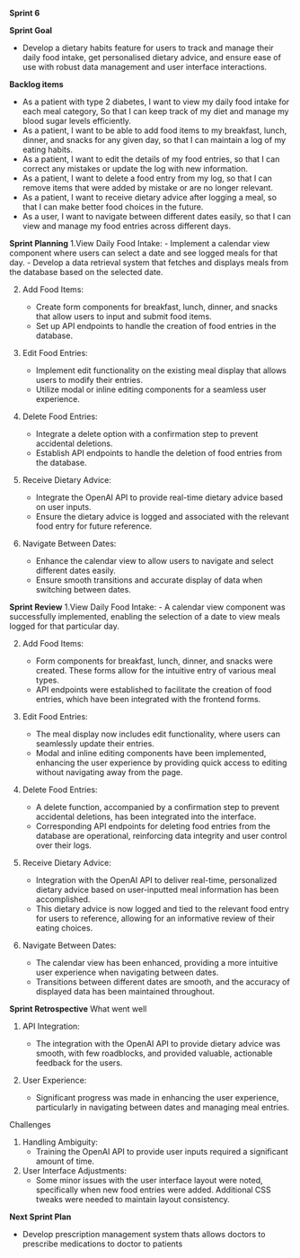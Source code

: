 **Sprint 6**

**Sprint Goal**

- Develop a dietary habits feature for users to track and manage their daily food intake, get personalised dietary advice, and ensure ease of use with robust data management and user interface interactions.

**Backlog items**
- As a patient with type 2 diabetes, I want to view my daily food intake for each meal category,
So that I can keep track of my diet and manage my blood sugar levels efficiently.
- As a patient, I want to be able to add food items to my breakfast, lunch, dinner, and snacks for any given day, so that I can maintain a log of my eating habits.
- As a patient, I want to edit the details of my food entries, so that I can correct any mistakes or update the log with new information.
- As a patient, I want to delete a food entry from my log, so that I can remove items that were added by mistake or are no longer relevant.
- As a patient, I want to receive dietary advice after logging a meal, so that I can make better food choices in the future.
- As a user, I want to navigate between different dates easily, so that I can view and manage my food entries across different days.


**Sprint Planning**
1.View Daily Food Intake:
    - Implement a calendar view component where users can select a date and see logged meals for that day.
    - Develop a data retrieval system that fetches and displays meals from the database based on the selected date.

2. Add Food Items:
    - Create form components for breakfast, lunch, dinner, and snacks that allow users to input and submit food items.
    - Set up API endpoints to handle the creation of food entries in the database.

3. Edit Food Entries:
    - Implement edit functionality on the existing meal display that allows users to modify their entries.
    - Utilize modal or inline editing components for a seamless user experience.

4. Delete Food Entries:
    - Integrate a delete option with a confirmation step to prevent accidental deletions.
    - Establish API endpoints to handle the deletion of food entries from the database.

5. Receive Dietary Advice:
    - Integrate the OpenAI API to provide real-time dietary advice based on user inputs.
    - Ensure the dietary advice is logged and associated with the relevant food entry for future reference.

6. Navigate Between Dates:
    - Enhance the calendar view to allow users to navigate and select different dates easily.
    - Ensure smooth transitions and accurate display of data when switching between dates.


**Sprint Review**
1.View Daily Food Intake:
    - A calendar view component was successfully implemented, enabling the selection of a date to view meals logged for that particular day.

2. Add Food Items:
    - Form components for breakfast, lunch, dinner, and snacks were created. These forms allow for the intuitive entry of various meal types.
    - API endpoints were established to facilitate the creation of food entries, which have been integrated with the frontend forms.

3. Edit Food Entries:
    - The meal display now includes edit functionality, where users can seamlessly update their entries.
    - Modal and inline editing components have been implemented, enhancing the user experience by providing quick access to editing without navigating away from the page.

4. Delete Food Entries:
    - A delete function, accompanied by a confirmation step to prevent accidental deletions, has been integrated into the interface.
    - Corresponding API endpoints for deleting food entries from the database are operational, reinforcing data integrity and user control over their logs.

5. Receive Dietary Advice:
    - Integration with the OpenAI API to deliver real-time, personalized dietary advice based on user-inputted meal information has been accomplished.
    - This dietary advice is now logged and tied to the relevant food entry for users to reference, allowing for an informative review of their eating choices.

6. Navigate Between Dates:
    - The calendar view has been enhanced, providing a more intuitive user experience when navigating between dates.
    - Transitions between different dates are smooth, and the accuracy of displayed data has been maintained throughout.



**Sprint Retrospective**
What went well
1. API Integration:
    - The integration with the OpenAI API to provide dietary advice was smooth, with few roadblocks, and provided valuable, actionable feedback for the users.

2. User Experience:
    - Significant progress was made in enhancing the user experience, particularly in navigating between dates and managing meal entries.

Challenges
1. Handling Ambiguity:
    - Training the OpenAI API to provide user inputs required a significant amount of time.
2. User Interface Adjustments:
    - Some minor issues with the user interface layout were noted, specifically when new food entries were added. Additional CSS tweaks were needed to maintain layout consistency.


**Next Sprint Plan**
- Develop prescription management system thats allows doctors to prescribe medications to doctor to patients






